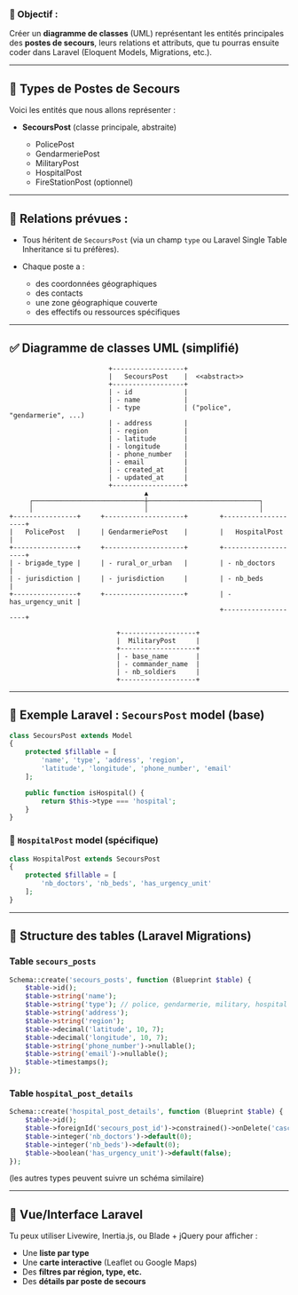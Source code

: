 ### 🧠 Objectif :

Créer un **diagramme de classes** (UML) représentant les entités principales des **postes de secours**, leurs relations et attributs, que tu pourras ensuite coder dans Laravel (Eloquent Models, Migrations, etc.).

---

## 🔧 Types de Postes de Secours

Voici les entités que nous allons représenter :

* **SecoursPost** (classe principale, abstraite)

  * PolicePost
  * GendarmeriePost
  * MilitaryPost
  * HospitalPost
  * FireStationPost (optionnel)

---

## 🔄 Relations prévues :

* Tous héritent de `SecoursPost` (via un champ `type` ou Laravel Single Table Inheritance si tu préfères).
* Chaque poste a :

  * des coordonnées géographiques
  * des contacts
  * une zone géographique couverte
  * des effectifs ou ressources spécifiques

---

## ✅ Diagramme de classes UML (simplifié)

```plaintext
                         +------------------+
                         |   SecoursPost    |  <<abstract>>
                         +------------------+
                         | - id             |
                         | - name           |
                         | - type           | ("police", "gendarmerie", ...)
                         | - address        |
                         | - region         |
                         | - latitude       |
                         | - longitude      |
                         | - phone_number   |
                         | - email          |
                         | - created_at     |
                         | - updated_at     |
                         +------------------+
                                  ▲
     ┌────────────────────────────┼────────────────────────────┐
     │                            │                            │
+----------------+     +--------------------+        +--------------------+
|   PolicePost   |     | GendarmeriePost    |        |   HospitalPost     |
+----------------+     +--------------------+        +--------------------+
| - brigade_type |     | - rural_or_urban   |        | - nb_doctors       |
| - jurisdiction |     | - jurisdiction     |        | - nb_beds          |
+----------------+     +--------------------+        | - has_urgency_unit |
                                                     +--------------------+

                           +-------------------+
                           |  MilitaryPost     |
                           +-------------------+
                           | - base_name       |
                           | - commander_name  |
                           | - nb_soldiers     |
                           +-------------------+
```

---

## 📁 Exemple Laravel : `SecoursPost` model (base)

```php
class SecoursPost extends Model
{
    protected $fillable = [
        'name', 'type', 'address', 'region',
        'latitude', 'longitude', 'phone_number', 'email'
    ];

    public function isHospital() {
        return $this->type === 'hospital';
    }
}
```

### 🏥 `HospitalPost` model (spécifique)

```php
class HospitalPost extends SecoursPost
{
    protected $fillable = [
        'nb_doctors', 'nb_beds', 'has_urgency_unit'
    ];
}
```

---

## 🧱 Structure des tables (Laravel Migrations)

### Table `secours_posts`

```php
Schema::create('secours_posts', function (Blueprint $table) {
    $table->id();
    $table->string('name');
    $table->string('type'); // police, gendarmerie, military, hospital
    $table->string('address');
    $table->string('region');
    $table->decimal('latitude', 10, 7);
    $table->decimal('longitude', 10, 7);
    $table->string('phone_number')->nullable();
    $table->string('email')->nullable();
    $table->timestamps();
});
```

### Table `hospital_post_details`

```php
Schema::create('hospital_post_details', function (Blueprint $table) {
    $table->id();
    $table->foreignId('secours_post_id')->constrained()->onDelete('cascade');
    $table->integer('nb_doctors')->default(0);
    $table->integer('nb_beds')->default(0);
    $table->boolean('has_urgency_unit')->default(false);
});
```

(les autres types peuvent suivre un schéma similaire)

---

## 📌 Vue/Interface Laravel

Tu peux utiliser Livewire, Inertia.js, ou Blade + jQuery pour afficher :

* Une **liste par type**
* Une **carte interactive** (Leaflet ou Google Maps)
* Des **filtres par région, type, etc.**
* Des **détails par poste de secours**

